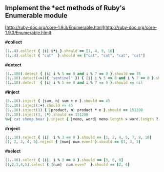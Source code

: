 ## Implement the *ect methods of Ruby's Enumerable module 
[http://ruby-doc.org/core-1.9.3/Enumerable.html](http://ruby-doc.org/core-1.9.3/Enumerable.html)


**#collect**
```ruby
(1..4).collect { |i| i*i }.should == [1, 4, 9, 16]
(1..4).collect { "cat"  }.should == ["cat", "cat", "cat", "cat"]
```


**#detect**
```ruby
(1..100).detect { |i| i % 5 == 0 and i % 7 == 0 }.should == 35
(1..10).detect(->(){ 'sentinel' }) { |i| i % 5 == 0 and i % 7 == 0 }.should == 'sentinel'
(1..10).detect  { |i| i % 5 == 0 and i % 7 == 0 }.should == nil
```


**#inject**
```ruby
(5..10).inject { |sum, n| sum + n }.should == 45
(5..10).inject(:+).should == 45
(5..10).inject(1) { |product, n| product * n }.should == 151200
(5..10).inject(1, :*).should == 151200
%w{ cat sheep bear }.inject { |memo, word| memo.length > word.length ? memo : word }.should == "sheep"
```


**#reject**
```ruby
(1..10).reject { |i|  i % 3 == 0 }.should == [1, 2, 4, 5, 7, 8, 10]
[1, 2, 3, 4, 5].reject { |num| num.even? }.should == [1, 3, 5]
```


**#select**
```ruby
(1..10).select { |i|  i % 3 == 0 }.should == [3, 6, 9]
[1,2,3,4,5].select { |num|  num.even?  }.should == [2, 4]
```

